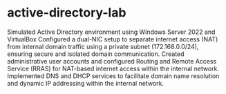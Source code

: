 # active-directory-lab
Simulated Active Directory environment using Windows Server 2022 and VirtualBox
Configured a dual-NIC setup to separate internet access (NAT) from internal domain traffic using a private subnet (172.168.0.0/24), ensuring secure and isolated domain communication.
Created administrative user accounts and configured Routing and Remote Access Service (RRAS) for NAT-based internet access within the internal network.
Implemented DNS and DHCP services to facilitate domain name resolution and dynamic IP addressing within the internal network.

